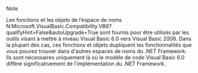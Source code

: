 > [!NOTE]
>  Les fonctions et les objets de l’espace de noms N:Microsoft.VisualBasic.Compatibility.VB6?qualifyHint=False&autoUpgrade=True sont fournis pour être utilisés par les outils visant à mettre à niveau Visual Basic 6.0 vers Visual Basic 2008. Dans la plupart des cas, ces fonctions et objets dupliquent les fonctionnalités que vous pouvez trouver dans d'autres espaces de noms du .NET Framework. Ils sont nécessaires uniquement là où le modèle de code Visual Basic 6.0 diffère significativement de l'implémentation du .NET Framework.